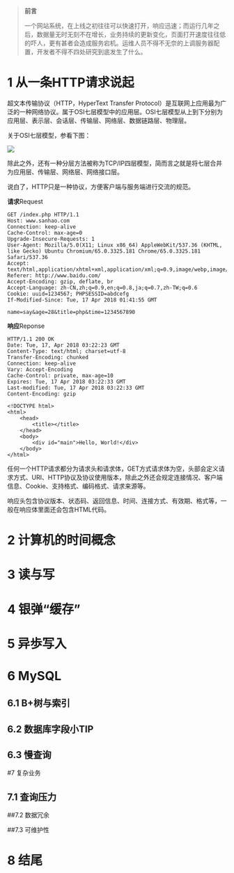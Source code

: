 > **前言**
>
> 一个网站系统，在上线之初往往可以快速打开，响应迅速；而运行几年之后，数据量无时无刻不在增长，业务持续的更新变化，页面打开速度往往低的吓人，更有甚者会造成服务宕机。运维人员不得不无奈的上调服务器配置，开发者不得不四处研究到底发生了什么。

# 1 从一条HTTP请求说起

超文本传输协议（HTTP，HyperText Transfer Protocol）是互联网上应用最为广泛的一种网络协议。属于OSI七层模型中的应用层。OSI七层模型从上到下分别为应用层、表示层、会话层、传输层、网络层、数据链路层、物理层。

关于OSI七层模型，参看下图：

![](/say/code/book/ppt/hide_img/osi.gif)

除此之外，还有一种分层方法被称为TCP/IP四层模型，简而言之就是将七层合并为应用层、传输层、网络层、网络接口层。

说白了，HTTP只是一种协议，方便客户端与服务端进行交流的规范。

**请求**Request

```http
GET /index.php HTTP/1.1
Host: www.sanhao.com
Connection: keep-alive
Cache-Control: max-age=0
Upgrade-Insecure-Requests: 1
User-Agent: Mozilla/5.0(X11; Linux x86_64) AppleWebKit/537.36 (KHTML, like Gecko) Ubuntu Chromium/65.0.3325.181 Chrome/65.0.3325.181 Safari/537.36
Accept: text/html,application/xhtml+xml,application/xml;q=0.9,image/webp,image/apng,*/*;q=0.8
Referer: http://www.baidu.com/
Accept-Encoding: gzip, deflate, br
Accept-Language: zh-CN,zh;q=0.9,en;q=0.8,ja;q=0.7,zh-TW;q=0.6
Cookie: uuid=1234567; PHPSESSID=abdcefg
If-Modified-Since: Tue, 17 Apr 2018 01:41:55 GMT

name=say&age=28&title=php&time=1234567890
```

**响应**Reponse

```http
HTTP/1.1 200 OK
Date: Tue, 17, Apr 2018 03:22:23 GMT
Content-Type: text/html; charset=utf-8
Transfer-Encoding: chunked
Connection: keep-alive
Vary: Accept-Encoding
Cache-Control: private, max-age=10
Expires: Tue, 17 Apr 2018 03:22:33 GMT
Last-modified: Tue, 17 Apr 2018 03:22:33 GMT
Content-Encoding: gzip

<!DOCTYPE html>
<html>
	<head>
		<title></title>
	</head>
	<body>
		<div id="main">Hello, World!</div>
	</body>
</html>
```

任何一个HTTP请求都分为请求头和请求体，GET方式请求体为空，头部会定义请求方式、URI、HTTP协议及协议使用版本，除此之外还会规定连接情况、客户端信息、Cookie、支持格式、编码格式、请求来源等。

响应头包含协议版本、状态码、返回信息、时间、连接方式、有效期、格式等，一般在响应体里面还会包含HTML代码。

[1]: https://www.cnblogs.com/wxgblogs/p/5641643.html	"七层协议和四层协议"

# 2 计算机的时间概念

# 3 读与写

# 4 银弹“缓存”

# 5 异歩写入

# 6 MySQL

## 6.1 B+树与索引

## 6.2 数据库字段小TIP

## 6.3 慢查询

#7 复杂业务

## 7.1 查询压力

##7.2 数据冗余

##7.3 可维护性

# 8 结尾

